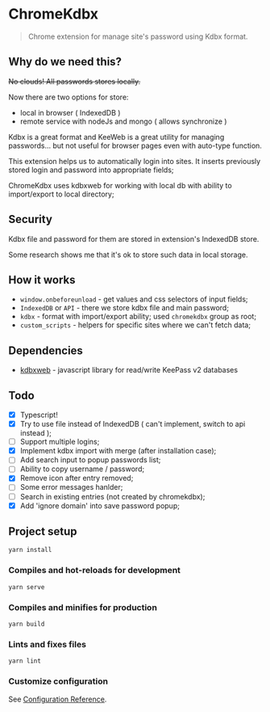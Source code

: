 # ChromeKdbx

> Chrome extension for manage site's password using Kdbx format.

## Why do we need this?

~~No clouds! All passwords stores locally.~~

Now there are two options for store:
   - local in browser ( IndexedDB )
   - remote service with nodeJs and mongo ( allows synchronize )

Kdbx is a great format and KeeWeb is a great utility for managing passwords... but not useful for
browser pages even with auto-type function.

This extension helps us to automatically login into sites.
It inserts previously stored login and password into appropriate fields;

ChromeKdbx uses kdbxweb for working with local db with ability to import/export to local directory;

## Security

Kdbx file and password for them are stored in extension's IndexedDB store.

Some research shows me that it's ok to store such data in local storage.

## How it works

- `window.onbeforeunload` - get values and css selectors of input fields;
- `IndexedDB` or `API` - there we store kdbx file and main password;
- `kdbx` - format with import/export ability; used `chromekdbx` group as root;
- `custom_scripts` - helpers for specific sites where we can't fetch data;

## Dependencies
- [kdbxweb](https://github.com/keeweb/kdbxweb) -  javascript library for read/write KeePass v2 databases

## Todo

- [x] Typescript!
- [x] Try to use file instead of IndexedDB ( can't implement, switch to api instead );
- [ ] Support multiple logins;
- [x] Implement kdbx import with merge (after installation case);
- [ ] Add search input to popup passwords list;
- [ ] Ability to copy username / password;
- [x] Remove icon after entry removed;
- [ ] Some error messages hanlder;
- [ ] Search in existing entries (not created by chromekdbx);
- [x] Add 'ignore domain' into save password popup;  

## Project setup
```
yarn install
```

### Compiles and hot-reloads for development
```
yarn serve
```

### Compiles and minifies for production
```
yarn build
```

### Lints and fixes files
```
yarn lint
```

### Customize configuration
See [Configuration Reference](https://cli.vuejs.org/config/).
